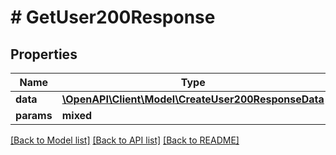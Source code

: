 # # GetUser200Response

## Properties

Name | Type | Description | Notes
------------ | ------------- | ------------- | -------------
**data** | [**\OpenAPI\Client\Model\CreateUser200ResponseData**](CreateUser200ResponseData.md) |  | [optional]
**params** | **mixed** |  | [optional]

[[Back to Model list]](../../README.md#models) [[Back to API list]](../../README.md#endpoints) [[Back to README]](../../README.md)
